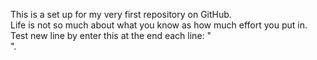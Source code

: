 This is a set up for my very first repository on GitHub.  
Life is not so much about what you know as how much effort you put in.<br />
Test new line by enter this at the end each line: "  <br />". <br />
